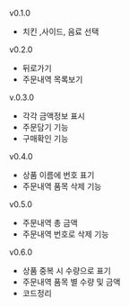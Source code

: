 v0.1.0
- 치킨 ,사이드, 음료 선택

v0.2.0
- 뒤로가기 
- 주문내역 목록보기

v.0.3.0
- 각각 금액정보 표시
- 주문담기 기능
- 구매확인 기능 

v0.4.0
- 상품 이름에 번호 표기
- 주문내역 품목 삭제 기능

v0.5.0
- 주문내역 총 금액
- 주문내역 번호로 삭제 기능

v0.6.0
- 상품 중복 시 수량으로 표기
- 주문내역 품목 별 수량 및 금액
- 코드정리
